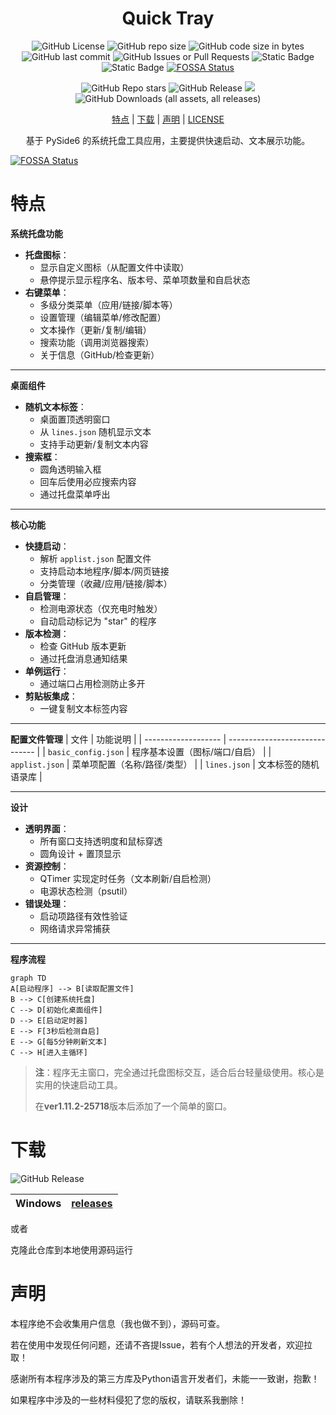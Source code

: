 <div align="center">

# Quick Tray

![GitHub License](https://img.shields.io/github/license/Pfolg/QuickTray) ![GitHub repo size](https://img.shields.io/github/repo-size/Pfolg/QuickTray) ![GitHub code size in bytes](https://img.shields.io/github/languages/code-size/Pfolg/QuickTray) ![GitHub last commit](https://img.shields.io/github/last-commit/Pfolg/QuickTray) ![GitHub Issues or Pull Requests](https://img.shields.io/github/issues/Pfolg/QuickTray) ![Static Badge](https://img.shields.io/badge/Windows-blue) ![Static Badge](https://img.shields.io/badge/Python3.11-green)
[![FOSSA Status](https://app.fossa.com/api/projects/git%2Bgithub.com%2FPfolg%2FQuickTray.svg?type=shield)](https://app.fossa.com/projects/git%2Bgithub.com%2FPfolg%2FQuickTray?ref=badge_shield)

![GitHub Repo stars](https://img.shields.io/github/stars/Pfolg/QuickTray) ![GitHub Release](https://img.shields.io/github/v/release/Pfolg/QuickTray) <img src="https://visitor-badge.laobi.icu/badge?page_id=Pfolg.QuickTray" /> ![GitHub Downloads (all assets, all releases)](https://img.shields.io/github/downloads/Pfolg/QuickTray/total) 

 [特点](#特点) | [下载](#下载) | [声明](#声明) | [LICENSE](LICENSE) 


基于 PySide6 的系统托盘工具应用，主要提供快速启动、文本展示功能。

</div>

<!-- ![GitHub language count](https://img.shields.io/github/languages/count/Pfolg/QuickTray) -->


[![FOSSA Status](https://app.fossa.com/api/projects/git%2Bgithub.com%2FPfolg%2FQuickTray.svg?type=large)](https://app.fossa.com/projects/git%2Bgithub.com%2FPfolg%2FQuickTray?ref=badge_large)

# 特点
**系统托盘功能**
- **托盘图标**：
  - 显示自定义图标（从配置文件中读取）
  - 悬停提示显示程序名、版本号、菜单项数量和自启状态
- **右键菜单**：
  - 多级分类菜单（应用/链接/脚本等）
  - 设置管理（编辑菜单/修改配置）
  - 文本操作（更新/复制/编辑）
  - 搜索功能（调用浏览器搜索）
  - 关于信息（GitHub/检查更新）

---

**桌面组件**
- **随机文本标签**：
  - 桌面置顶透明窗口
  - 从 `lines.json` 随机显示文本
  - 支持手动更新/复制文本内容
- **搜索框**：
  - 圆角透明输入框
  - 回车后使用必应搜索内容
  - 通过托盘菜单呼出

---

**核心功能**
- **快捷启动**：
  - 解析 `applist.json` 配置文件
  - 支持启动本地程序/脚本/网页链接
  - 分类管理（收藏/应用/链接/脚本）
- **自启管理**：
  - 检测电源状态（仅充电时触发）
  - 自动启动标记为 "star" 的程序
- **版本检测**：
  - 检查 GitHub 版本更新
  - 通过托盘消息通知结果
- **单例运行**：
  - 通过端口占用检测防止多开
- **剪贴板集成**：
  - 一键复制文本标签内容

---

**配置文件管理**
| 文件                | 功能说明                       |
| ------------------- | ------------------------------ |
| `basic_config.json` | 程序基本设置（图标/端口/自启） |
| `applist.json`      | 菜单项配置（名称/路径/类型）   |
| `lines.json`        | 文本标签的随机语录库           |

---
**设计**
- **透明界面**：
  - 所有窗口支持透明度和鼠标穿透
  - 圆角设计 + 置顶显示
- **资源控制**：
  - QTimer 实现定时任务（文本刷新/自启检测）
  - 电源状态检测（psutil）
- **错误处理**：
  - 启动项路径有效性验证
  - 网络请求异常捕获

---

 **程序流程**
```mermaid
graph TD
A[启动程序] --> B[读取配置文件]
B --> C[创建系统托盘]
C --> D[初始化桌面组件]
D --> E[启动定时器]
E --> F[3秒后检测自启]
E --> G[每5分钟刷新文本]
C --> H[进入主循环]
```

> **注**：程序无主窗口，完全通过托盘图标交互，适合后台轻量级使用。核心是实用的快速启动工具。
> 
> 在**ver1.11.2-25718**版本后添加了一个简单的窗口。

# 下载
![GitHub Release](https://img.shields.io/github/v/release/Pfolg/QuickTray)

| Windows | [releases](https://github.com/Pfolg/QuickTray/releases) |
| :-----: | :-----------------------------------------------------: |

或者

克隆此仓库到本地使用源码运行

# 声明

本程序绝不会收集用户信息（我也做不到），源码可查。

若在使用中发现任何问题，还请不吝提Issue，若有个人想法的开发者，欢迎拉取！

感谢所有本程序涉及的第三方库及Python语言开发者们，未能一一致谢，抱歉！

如果程序中涉及的一些材料侵犯了您的版权，请联系我删除！